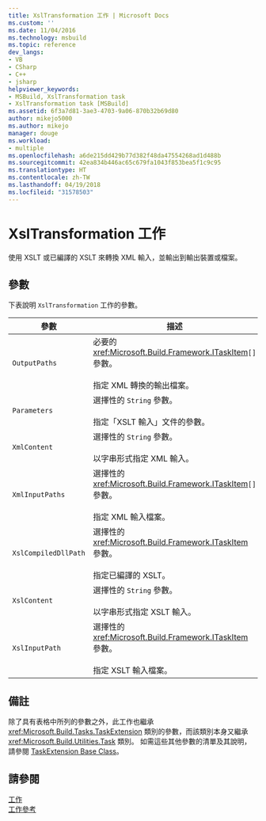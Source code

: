```yaml
---
title: XslTransformation 工作 | Microsoft Docs
ms.custom: ''
ms.date: 11/04/2016
ms.technology: msbuild
ms.topic: reference
dev_langs:
- VB
- CSharp
- C++
- jsharp
helpviewer_keywords:
- MSBuild, XslTransformation task
- XslTransformation task [MSBuild]
ms.assetid: 6f3a7d81-3ae3-4703-9a06-870b32b69d80
author: mikejo5000
ms.author: mikejo
manager: douge
ms.workload:
- multiple
ms.openlocfilehash: a6de215dd429b77d382f48da47554268ad1d488b
ms.sourcegitcommit: 42ea834b446ac65c679fa1043f853bea5f1c9c95
ms.translationtype: HT
ms.contentlocale: zh-TW
ms.lasthandoff: 04/19/2018
ms.locfileid: "31578503"
---
```

# <a name="xsltransformation-task"></a>XslTransformation 工作
使用 XSLT 或已編譯的 XSLT 來轉換 XML 輸入，並輸出到輸出裝置或檔案。  
  
## <a name="parameters"></a>參數  
 下表說明 `XslTransformation` 工作的參數。  
  
|參數|描述|  
|---------------|-----------------|  
|`OutputPaths`|必要的 <xref:Microsoft.Build.Framework.ITaskItem>`[]` 參數。<br /><br /> 指定 XML 轉換的輸出檔案。|  
|`Parameters`|選擇性的 `String` 參數。<br /><br /> 指定「XSLT 輸入」文件的參數。|  
|`XmlContent`|選擇性的 `String` 參數。<br /><br /> 以字串形式指定 XML 輸入。|  
|`XmlInputPaths`|選擇性的 <xref:Microsoft.Build.Framework.ITaskItem>`[]` 參數。<br /><br /> 指定 XML 輸入檔案。|  
|`XslCompiledDllPath`|選擇性的 <xref:Microsoft.Build.Framework.ITaskItem> 參數。<br /><br /> 指定已編譯的 XSLT。|  
|`XslContent`|選擇性的 `String` 參數。<br /><br /> 以字串形式指定 XSLT 輸入。|  
|`XslInputPath`|選擇性的 <xref:Microsoft.Build.Framework.ITaskItem> 參數。<br /><br /> 指定 XSLT 輸入檔案。|  
  
## <a name="remarks"></a>備註  
 除了具有表格中所列的參數之外，此工作也繼承 <xref:Microsoft.Build.Tasks.TaskExtension> 類別的參數，而該類別本身又繼承 <xref:Microsoft.Build.Utilities.Task> 類別。 如需這些其他參數的清單及其說明，請參閱 [TaskExtension Base Class](../msbuild/taskextension-base-class.md)。  
  
## <a name="see-also"></a>請參閱  
 [工作](../msbuild/msbuild-tasks.md)   
 [工作參考](../msbuild/msbuild-task-reference.md)